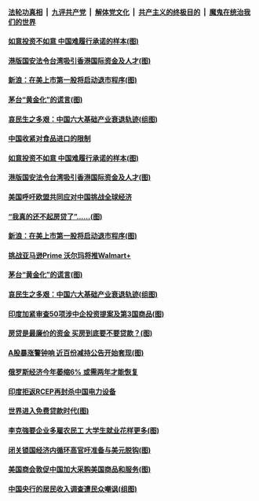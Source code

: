 

####  [法轮功真相](../../../../basic/blob/master/README.md?t=07082302) &nbsp;|&nbsp; [九评共产党](../../../../9ping.md/blob/master/README.md?t=07082302) &nbsp;|&nbsp; [解体党文化](../../../../jtdwh.md/blob/master/README.md?t=07082302)  &nbsp;|&nbsp; [共产主义的终极目的](../../../../gczydzjmd.md/blob/master/README.md?t=07082302) &nbsp;|&nbsp; [魔鬼在统治我们的世界](../../../../mgztzwmdsj.md/blob/master/README.md?t=07082302) 

#### [如意投资不如意 中国难履行承诺的样本(图)](../pages/p5/939080.md?t=07082302) 

#### [港版国安法令台湾吸引香港国际资金及人才(图)](../pages/p5/939076.md?t=07082302) 

#### [新浪：在美上市第一股将启动退市程序(图)](../pages/p5/939023.md?t=07082302) 

#### [茅台“黄金化”的谎言(图)](../pages/p5/939017.md?t=07082302) 

#### [哀民生之多艰：中国六大基础产业衰退轨迹(组图)](../pages/p5/939007.md?t=07082302) 


#### [中国收紧对食品进口的限制](../pages/p5/939082.md?t=07082302) 

#### [如意投资不如意 中国难履行承诺的样本(图)](../pages/p5/939080.md?t=07082302) 

#### [港版国安法令台湾吸引香港国际资金及人才(图)](../pages/p5/939076.md?t=07082302) 

#### [美国呼吁欧盟共同应对中国挑战全球经济](../pages/p5/939074.md?t=07082302) 

#### [“我真的还不起房贷了”……(图)](../pages/p5/939012.md?t=07082302) 

#### [新浪：在美上市第一股将启动退市程序(图)](../pages/p5/939023.md?t=07082302) 

#### [挑战亚马逊Prime 沃尔玛将推Walmart+](../pages/p5/939020.md?t=07082302) 

#### [茅台“黄金化”的谎言(图)](../pages/p5/939017.md?t=07082302) 

#### [哀民生之多艰：中国六大基础产业衰退轨迹(组图)](../pages/p5/939007.md?t=07082302) 


#### [印度加紧审查50项涉中企投资提案及第3国商品(图)](../pages/p5/938987.md?t=07082302) 

#### [房贷是最廉价的资金 买房到底要不要贷款？(图)](../pages/p5/938982.md?t=07082302) 

#### [A股暴涨警钟响 近百份减持公告开始套现(图)](../pages/p5/938981.md?t=07082302) 

#### [俄罗斯经济今年萎缩6% 或需两年才能恢复](../pages/p5/938968.md?t=07082302) 

#### [印度拒返RCEP再封杀中国电力设备](../pages/p5/938910.md?t=07082302) 

#### [世界进入免费贷款时代(图)](../pages/p5/938900.md?t=07082302) 

#### [李克強要企业多雇农民工 大学生就业花样更多(图)](../pages/p5/938870.md?t=07082302) 

#### [闭关锁国经济内循环高官吁准备与美元脱钩(图)](../pages/p5/938898.md?t=07082302) 

#### [美国商会敦促中国加大采购美国商品和服务(图)](../pages/p5/938895.md?t=07082302) 

#### [中国央行的居民收入调查遭民众嘲讽(组图)](../pages/p5/938858.md?t=07082302) 

